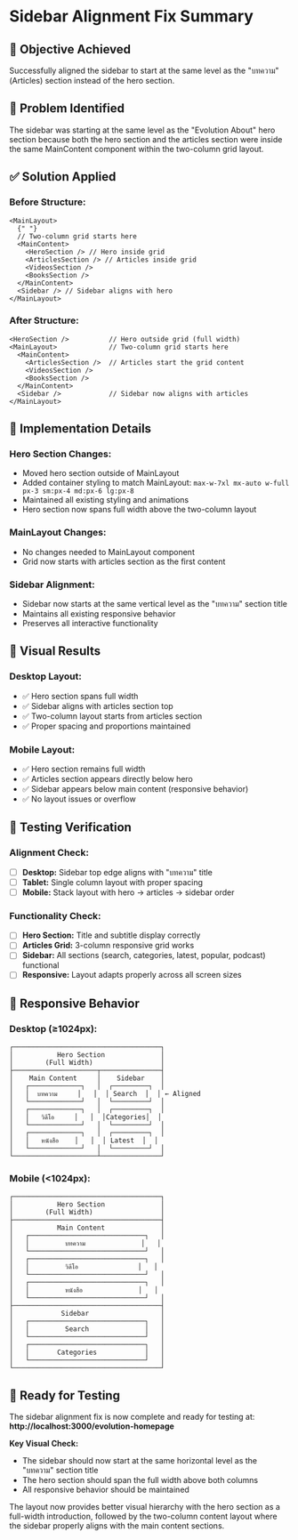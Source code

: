 # Sidebar Alignment Fix Summary

## 🎯 **Objective Achieved**

Successfully aligned the sidebar to start at the same level as the "บทความ" (Articles) section instead of the hero section.

## 🔧 **Problem Identified**

The sidebar was starting at the same level as the "Evolution About" hero section because both the hero section and the articles section were inside the same MainContent component within the two-column grid layout.

## ✅ **Solution Applied**

### **Before Structure:**

```tsx
<MainLayout>
  {" "}
  // Two-column grid starts here
  <MainContent>
    <HeroSection /> // Hero inside grid
    <ArticlesSection /> // Articles inside grid
    <VideosSection />
    <BooksSection />
  </MainContent>
  <Sidebar /> // Sidebar aligns with hero
</MainLayout>
```

### **After Structure:**

```tsx
<HeroSection />          // Hero outside grid (full width)
<MainLayout>             // Two-column grid starts here
  <MainContent>
    <ArticlesSection />  // Articles start the grid content
    <VideosSection />
    <BooksSection />
  </MainContent>
  <Sidebar />            // Sidebar now aligns with articles
</MainLayout>
```

## 📐 **Implementation Details**

### **Hero Section Changes:**

- Moved hero section outside of MainLayout
- Added container styling to match MainLayout: `max-w-7xl mx-auto w-full px-3 sm:px-4 md:px-6 lg:px-8`
- Maintained all existing styling and animations
- Hero section now spans full width above the two-column layout

### **MainLayout Changes:**

- No changes needed to MainLayout component
- Grid now starts with articles section as the first content

### **Sidebar Alignment:**

- Sidebar now starts at the same vertical level as the "บทความ" section title
- Maintains all existing responsive behavior
- Preserves all interactive functionality

## 🎨 **Visual Results**

### **Desktop Layout:**

- ✅ Hero section spans full width
- ✅ Sidebar aligns with articles section top
- ✅ Two-column layout starts from articles section
- ✅ Proper spacing and proportions maintained

### **Mobile Layout:**

- ✅ Hero section remains full width
- ✅ Articles section appears directly below hero
- ✅ Sidebar appears below main content (responsive behavior)
- ✅ No layout issues or overflow

## 🧪 **Testing Verification**

### **Alignment Check:**

- [ ] **Desktop:** Sidebar top edge aligns with "บทความ" title
- [ ] **Tablet:** Single column layout with proper spacing
- [ ] **Mobile:** Stack layout with hero → articles → sidebar order

### **Functionality Check:**

- [ ] **Hero Section:** Title and subtitle display correctly
- [ ] **Articles Grid:** 3-column responsive grid works
- [ ] **Sidebar:** All sections (search, categories, latest, popular, podcast) functional
- [ ] **Responsive:** Layout adapts properly across all screen sizes

## 📱 **Responsive Behavior**

### **Desktop (≥1024px):**

```
┌─────────────────────────────────────┐
│           Hero Section              │
│        (Full Width)                 │
├─────────────────────┬───────────────┤
│    Main Content     │    Sidebar    │
│   ┌─────────────┐   │  ┌─────────┐  │
│   │  บทความ     │   │  │ Search  │  │ ← Aligned
│   └─────────────┘   │  └─────────┘  │
│   ┌─────────────┐   │  ┌─────────┐  │
│   │   วิดีโอ     │   │  │Categories│  │
│   └─────────────┘   │  └─────────┘  │
│   ┌─────────────┐   │  ┌─────────┐  │
│   │   หนังสือ    │   │  │ Latest  │  │
│   └─────────────┘   │  └─────────┘  │
└─────────────────────┴───────────────┘
```

### **Mobile (<1024px):**

```
┌─────────────────────────────────────┐
│           Hero Section              │
│        (Full Width)                 │
├─────────────────────────────────────┤
│           Main Content              │
│   ┌─────────────────────────────┐   │
│   │         บทความ              │   │
│   └─────────────────────────────┘   │
│   ┌─────────────────────────────┐   │
│   │         วิดีโอ               │   │
│   └─────────────────────────────┘   │
│   ┌─────────────────────────────┐   │
│   │         หนังสือ              │   │
│   └─────────────────────────────┘   │
├─────────────────────────────────────┤
│            Sidebar                  │
│   ┌─────────────────────────────┐   │
│   │         Search              │   │
│   └─────────────────────────────┘   │
│   ┌─────────────────────────────┐   │
│   │       Categories            │   │
│   └─────────────────────────────┘   │
└─────────────────────────────────────┘
```

## 🚀 **Ready for Testing**

The sidebar alignment fix is now complete and ready for testing at:
**http://localhost:3000/evolution-homepage**

**Key Visual Check:**

- The sidebar should now start at the same horizontal level as the "บทความ" section title
- The hero section should span the full width above both columns
- All responsive behavior should be maintained

The layout now provides better visual hierarchy with the hero section as a full-width introduction, followed by the two-column content layout where the sidebar properly aligns with the main content sections.
